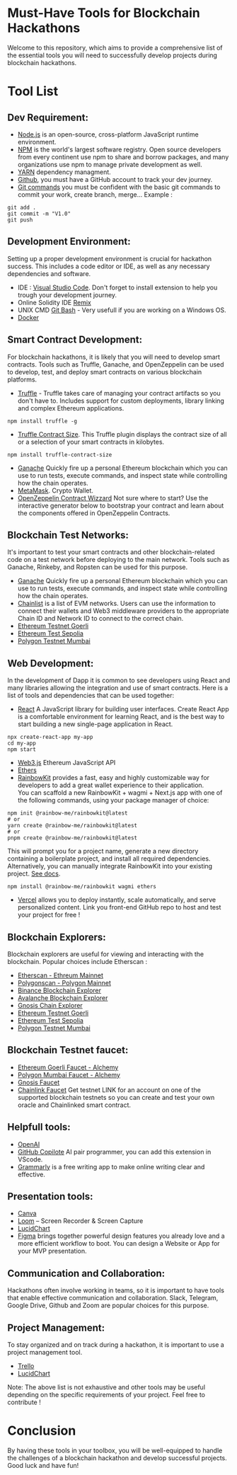 # Must-Have Tools for Blockchain Hackathons

Welcome to this repository, which aims to provide a comprehensive list of the essential tools you will need to successfully develop projects during blockchain hackathons.

# Tool List  

## **Dev Requirement:**
- [Node.js](https://nodejs.org/en/download/) is an open-source, cross-platform JavaScript runtime environment.
- [NPM](https://docs.npmjs.com/) is the world's largest software registry. Open source developers from every continent use npm to share and borrow packages, and many organizations use npm to manage private development as well.
- [YARN](https://classic.yarnpkg.com/) dependency managment.
- [Github](https://www.github.com/), you must have a GitHub account to track your dev journey. 
- [Git commands](https://git-scm.com/docs) you must be confident with the basic git commands to commit your work, create branch, merge... Example :
```
git add .
git commit -m "V1.0"
git push
```

## **Development Environment:** 
Setting up a proper development environment is crucial for hackathon success. This includes a code editor or IDE, as well as any necessary dependencies and software.  
- IDE : [Visual Studio Code](https://code.visualstudio.com/download). Don't forget to install extension to help you trough your development journey.
- Online Solidity IDE [Remix](https://remix.ethereum.org/)
- UNIX CMD [Git Bash](https://git-scm.com/downloads) - Very usefull if you are working on a Windows OS.
- [Docker](https://www.docker.com/)

## **Smart Contract Development:** 
For blockchain hackathons, it is likely that you will need to develop smart contracts. Tools such as Truffle, Ganache, and OpenZeppelin can be used to develop, test, and deploy smart contracts on various blockchain platforms.
- [Truffle](https://trufflesuite.com/) - Truffle takes care of managing your contract artifacts so you don't have to. Includes support for custom deployments, library linking and complex Ethereum applications.
```
npm install truffle -g
```
- [Truffle Contract Size](https://www.npmjs.com/package/truffle-contract-size). This Truffle plugin displays the contract size of all or a selection of your smart contracts in kilobytes.
```
npm install truffle-contract-size
```
- [Ganache](https://trufflesuite.com/ganache/) Quickly fire up a personal Ethereum blockchain which you can use to run tests, execute commands, and inspect state while controlling how the chain operates.
- [MetaMask](https://metamask.io/). Crypto Wallet.
- [OpenZeppelin Contract Wizzard](https://docs.openzeppelin.com/contracts/4.x/wizard) Not sure where to start? Use the interactive generator below to bootstrap your contract and learn about the components offered in OpenZeppelin Contracts.

## **Blockchain Test Networks:** 
It's important to test your smart contracts and other blockchain-related code on a test network before deploying to the main network. Tools such as Ganache, Rinkeby, and Ropsten can be used for this purpose.
- [Ganache](https://trufflesuite.com/ganache/) Quickly fire up a personal Ethereum blockchain which you can use to run tests, execute commands, and inspect state while controlling how the chain operates.
- [Chainlist](https://chainlist.org/) is a list of EVM networks. Users can use the information to connect their wallets and Web3 middleware providers to the appropriate Chain ID and Network ID to connect to the correct chain.
- [Ethereum Testnet Goerli](https://goerli.etherscan.io/)
- [Ethereum Test Sepolia](https://sepolia.etherscan.io/)
- [Polygon Testnet Mumbai](https://mumbai.polygonscan.com/)

## **Web Development:**
In the development of Dapp it is common to see developers using React and many libraries allowing the integration and use of smart contracts. Here is a list of tools and dependencies that can be used together:
- [React](https://en.reactjs.org/) A JavaScript library for building user interfaces.
Create React App is a comfortable environment for learning React, and is the best way to start building a new single-page application in React.
```
npx create-react-app my-app
cd my-app
npm start
```  
- [Web3.js](https://github.com/web3/web3.js) Ethereum JavaScript API
- [Ethers](https://docs.ethers.org/)
- [RainbowKit](https://www.rainbowkit.com/) provides a fast, easy and highly customizable way for developers to add a great wallet experience to their application.  
You can scaffold a new RainbowKit + wagmi + Next.js app with one of the following commands, using your package manager of choice:
```
npm init @rainbow-me/rainbowkit@latest
# or
yarn create @rainbow-me/rainbowkit@latest
# or
pnpm create @rainbow-me/rainbowkit@latest
```
This will prompt you for a project name, generate a new directory containing a boilerplate project, and install all required dependencies.  
Alternatively, you can manually integrate RainbowKit into your existing project. [See docs](https://www.rainbowkit.com/docs/installation).
```
npm install @rainbow-me/rainbowkit wagmi ethers
```
- [Vercel](https://vercel.com/) allows you to deploy instantly, scale automatically, and serve personalized content. Link you front-end GitHub repo to host and test your project for free !


## **Blockchain Explorers:** 
Blockchain explorers are useful for viewing and interacting with the blockchain. Popular choices include Etherscan :
- [Etherscan - Ethreum Mainnet](https://etherscan.io/)
- [Polygonscan - Polygon Mainnet](https://polygonscan.com/)
- [Binance Blockchain Explorer](https://bscscan.com/)
- [Avalanche Blockchain Explorer](https://snowtrace.io/)
- [Gnosis Chain Explorer](https://blockscout.com/xdai/mainnet/)
- [Ethereum Testnet Goerli](https://goerli.etherscan.io/)
- [Ethereum Test Sepolia](https://sepolia.etherscan.io/)
- [Polygon Testnet Mumbai](https://mumbai.polygonscan.com/)

## **Blockchain Testnet faucet:**
- [Ethereum Goerli Faucet - Alchemy](https://goerlifaucet.com/)
- [Polygon Mumbai Faucet - Alchemy](https://mumbaifaucet.com/)
- [Gnosis Faucet](https://gnosisfaucet.com/)
- [Chainlink Faucet](https://faucets.chain.link/) Get testnet LINK for an account on one of the supported blockchain testnets so you can create and test your own oracle and Chainlinked smart contract.

## **Helpfull tools:**
- [OpenAI](https://chat.openai.com/) 
- [GitHub Copilote](https://github.com/features/copilot) AI pair programmer, you can add this extension in VScode.
- [Grammarly](https://www.grammarly.com/) is a free writing app to make online writing clear and effective.


## **Presentation tools:**
- [Canva](https://www.canva.com/)
- [Loom](https://www.loom.com/screen-recorder) – Screen Recorder & Screen Capture
- [LucidChart](https://www.lucidchart.com/)
- [Figma](https://www.figma.com/) brings together powerful design features you already love and a more efficient workflow to boot. You can design a Website or App for your MVP presentation.

## **Communication and Collaboration:** 
Hackathons often involve working in teams, so it is important to have tools that enable effective communication and collaboration. Slack, Telegram, Google Drive, Github and Zoom are popular choices for this purpose.  

## **Project Management:** 
To stay organized and on track during a hackathon, it is important to use a project management tool.
- [Trello](https://trello.com/)
- [LucidChart](https://www.lucidchart.com/)

Note: The above list is not exhaustive and other tools may be useful depending on the specific requirements of your project. Feel free to contribute !  

# Conclusion
By having these tools in your toolbox, you will be well-equipped to handle the challenges of a blockchain hackathon and develop successful projects. Good luck and have fun!


